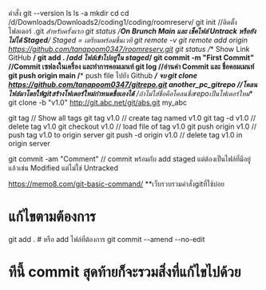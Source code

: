 คำสั่ง
git --version
ls
ls -a
mkdir
cd
cd /d/Downloads/Downloads2/coding1/coding/roomreserv/
git init //ติดตั้งโฟลเดอร์ .git *สำหรับครั้งแรก
git status /**On Brunch Main และ เช็คไฟล์ Untrack หรือยังไม่ได้ Staged**/ Staged = เตรียมพร้อมขึ้นเวที
git remote -v
git remote add origin https://github.com/tanapoom0347/roomreserv.git <!-- add remote ของ GitHub !-->
git status /** Show Link GitHub **/
git add . /*add ไฟล์เข้าไปอยู่ใน staged*/
git commit -m "First Commit" //Commit เซฟลงในเครื่อง และทำการคอมเมนท์ 
git log //อ่านค่า Commit และ ชื่อคอมเมนท์
git push origin main /*** push file ไปยัง Github ***/ จบ
git clone https://github.com/tanapoom0347/gitrepo.git another_pc_gitrepo //โคลนไฟล์มาโดยให้gitสร้างโฟเดอร์ใหม่กำหนดชื่อเองได้** /ถ้าไม่ใส่ชื่อคือโคลนชื่อrepoเป็นโฟเดอร์ใหม่**
git clone -b "v1.0" http://git.abc.net/git/abs.git my_abc

git tag				// Show all tags
git tag v1.0			// create tag named v1.0
git tag -d v1.0			// delete tag v1.0
git checkout v1.0		// load file of tag v1.0
git push origin v1.0		// push tag v1.0 to origin server
git push -d origin v1.0		// delete tag v1.0 in origin server

git commit -am "Comment" // commit พร้อมกับ add staged แต่ต้องเป็นไฟล์ที่มีอยู่แล้วเช่น Modified แต่ไม่ใช่ Untracked

https://memo8.com/git-basic-command/        **เว็บรวบรวมคำสั่งgitที่ใช้บ่อย

# แก้ไขตามต้องการ
git add . # หรือ add ไฟล์ที่ต้องการ
git commit --amend --no-edit
# ทีนี้ commit สุดท้ายก็จะรวมสิ่งที่แก้ไขไปด้วย